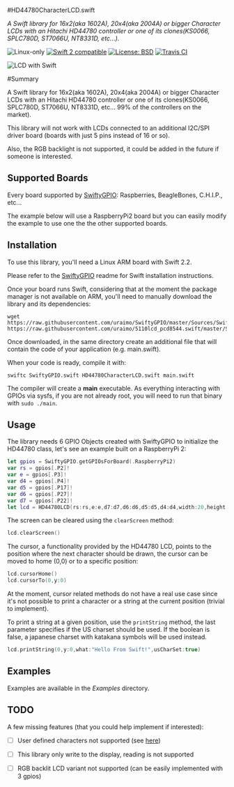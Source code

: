 #HD44780CharacterLCD.swift

*A Swift library for 16x2(aka 1602A), 20x4(aka 2004A) or bigger Character LCDs with an Hitachi HD44780 controller or one of its clones(KS0066, SPLC780D, ST7066U, NT8331D, etc...).*

<p>
<img src="https://img.shields.io/badge/os-linux-green.svg?style=flat" alt="Linux-only" />
<a href="https://developer.apple.com/swift"><img src="https://img.shields.io/badge/swift2-compatible-4BC51D.svg?style=flat" alt="Swift 2 compatible" /></a>
<a href="https://raw.githubusercontent.com/uraimo/HD44780CharacterLCD.swift/master/LICENSE"><img src="http://img.shields.io/badge/license-BSD-blue.svg?style=flat" alt="License: BSD" /></a>
<a href="https://travis-ci.org/uraimo/HD44780CharacterLCD.swift"><img src="https://travis-ci.org/uraimo/HD44780CharacterLCD.swift.svg" alt="Travis CI"></a>
</p>
 
![LCD with Swift](https://raw.githubusercontent.com/uraimo/HD44780CharacterLCD.swift/master/imgs/lcd.jpg)


#Summary

A Swift library for 16x2(aka 1602A), 20x4(aka 2004A) or bigger Character LCDs with an Hitachi HD44780 controller or one of its clones(KS0066, SPLC780D, ST7066U, NT8331D, etc... 99% of the controllers on the market).

This library will not work with LCDs connected to an additional I2C/SPI driver board (boards with just 5 pins instead of 16 or so). 

Also, the RGB backlight is not supported, it could be added in the future if someone is interested. 

## Supported Boards

Every board supported by [SwiftyGPIO](https://github.com/uraimo/SwiftyGPIO): Raspberries, BeagleBones, C.H.I.P., etc...

The example below will use a RaspberryPi2 board but you can easily modify the example to use one the the other supported boards.
 
## Installation

To use this library, you'll need a Linux ARM board with Swift 2.2.

Please refer to the [SwiftyGPIO](https://github.com/uraimo/SwiftyGPIO) readme for Swift installation instructions.

Once your board runs Swift, considering that at the moment the package manager is not available on ARM, you'll need to manually download the library and its dependencies: 

    wget https://raw.githubusercontent.com/uraimo/SwiftyGPIO/master/Sources/SwiftyGPIO.swift https://raw.githubusercontent.com/uraimo/5110lcd_pcd8544.swift/master/Sources/HD44780CharacterLCD.swift

Once downloaded, in the same directory create an additional file that will contain the code of your application (e.g. main.swift). 

When your code is ready, compile it with:

    swiftc SwiftyGPIO.swift HD44780CharacterLCD.swift main.swift

The compiler will create a **main** executable.
As everything interacting with GPIOs via sysfs, if you are not already root, you will need to run that binary with `sudo ./main`.

## Usage 

The library needs 6 GPIO Objects created with SwiftyGPIO to initialize the HD44780 class, let's see an example built on a RaspberryPi 2:

```swift
let gpios = SwiftyGPIO.getGPIOsForBoard(.RaspberryPi2)
var rs = gpios[.P2]!
var e = gpios[.P3]!
var d4 = gpios[.P4]!
var d5 = gpios[.P17]!
var d6 = gpios[.P27]!
var d7 = gpios[.P22]!
let lcd = HD44780LCD(rs:rs,e:e,d7:d7,d6:d6,d5:d5,d4:d4,width:20,height:4)
```

The screen can be cleared using the `clearScreen` method:
```swift
lcd.clearScreen()
```

The cursor, a functionality provided by the HD44780 LCD, points to the position where the next character should be drawn, the cursor can be moved to home (0,0) or to a specific position:
 
```swift
lcd.cursorHome()
lcd.cursorTo(0,y:0)
```
At the moment, cursor related methods do not have a real use case since it's not possible to print a character or a string at the current position (trivial to implement).

To print a string at a given position, use the `printString` method, the last parameter specifies if the US charset should be used. If the boolean is false, a japanese charset with katakana symbols will be used instead.

```swift
lcd.printString(0,y:0,what:"Hello From Swift!",usCharSet:true)
```

## Examples

Examples are available in the *Examples* directory.


## TODO

A few missing features (that you could help implement if interested):

- [ ] User defined characters not supported (see [here](http://www.quinapalus.com/hd44780udg.html))
- [ ] This library only write to the display, reading is not supported
- [ ] RGB backlit LCD variant not supported (can be easily implemented with 3 gpios)

